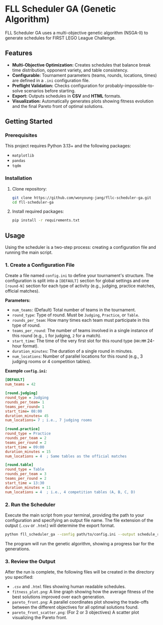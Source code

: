 # FLL Scheduler GA (Genetic Algorithm)

FLL Scheduler GA uses a multi-objective genetic algorithm (NSGA-II) to generate schedules for FIRST LEGO League Challenge.

## Features

-   **Multi-Objective Optimization:** Creates schedules that balance break time distribution, opponent variety, and table consistency.
-   **Configurable:** Tournament parameters (teams, rounds, locations, times) are defined in a `.ini` configuration file.
-   **Preflight Validation:** Checks configuration for probably-impossible-to-solve scenarios before starting.
-   **Export:** Outputs schedules in **CSV** and **HTML** formats.
-   **Visualization:** Automatically generates plots showing fitness evolution and the final Pareto front of optimal solutions.

## Getting Started

### Prerequisites

This project requires Python 3.13+ and the following packages:

-   `matplotlib`
-   `pandas`
-   `tqdm`

### Installation

1.  Clone repository:
    ```bash
    git clone https://github.com/wonyoung-jang/fllc-scheduler-ga.git
    cd fll-scheduler-ga
    ```

2.  Install required packages:
    ```bash
    pip install -r requirements.txt
    ```

## Usage

Using the scheduler is a two-step process: creating a configuration file and running the main script.

### 1. Create a Configuration File

Create a file named `config.ini` to define your tournament's structure. The configuration is split into a `[DEFAULT]` section for global settings and one `[round-N]` section for each type of activity (e.g., judging, practice matches, official matches).

**Parameters:**

-   `num_teams`: (Default) Total number of teams in the tournament.
-   `round_type`: Type of round. Must be `Judging`, `Practice`, or `Table`.
-   `rounds_per_team`: How many times each team must participate in this type of round.
-   `teams_per_round`: The number of teams involved in a single instance of this round (e.g., `1` for judging, `2` for a match).
-   `start_time`: The time of the very first slot for this round type (`HH:MM` 24-hour format).
-   `duration_minutes`: The duration of a single round in minutes.
-   `num_locations`: Number of parallel locations for this round (e.g., 3 judging rooms or 4 competition tables).

**Example `config.ini`:**

```ini
[DEFAULT]
num_teams = 42

[round.judging]
round_type = Judging
rounds_per_team= 1
teams_per_round= 1
start_time= 08:00
duration_minutes= 45
num_locations= 7 ; i.e., 7 judging rooms

[round.practice]
round_type = Practice
rounds_per_team = 2
teams_per_round = 2
start_time = 09:00
duration_minutes = 15
num_locations = 4  ; Same tables as the official matches

[round.table]
round_type = Table
rounds_per_team = 3
teams_per_round = 2
start_time = 13:30
duration_minutes = 11
num_locations = 4  ; i.e., 4 competition tables (A, B, C, D)
```

### 2. Run the Scheduler

Execute the main script from your terminal, providing the path to your configuration and specifying an output file name. The file extension of the output (`.csv` or `.html`) will determine the export format.

```bash
python fll_scheduler_ga --config path/to/config.ini --output schedule_results
```

The program will run the genetic algorithm, showing a progress bar for the generations.

### 3. Review the Output

After the run is complete, the following files will be created in the directory you specified:

-   `.csv` and `.html` files showing human readable schedules.
-   `fitness_plot.png`: A line graph showing how the average fitness of the best solutions improved over each generation.
-   `pareto_front.png`: A parallel coordinates plot showing the trade-offs between the different objectives for all optimal solutions found.
-   `pareto_front_scatter.png`: (For 2 or 3 objectives) A scatter plot visualizing the Pareto front.